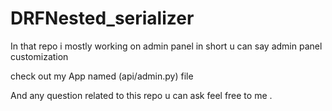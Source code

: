 # DRFNested_serializer

In that repo i mostly working on admin panel in short u can say admin panel customization

check out my App named (api/admin.py) file

And any question related to this repo u can ask feel free to me .
